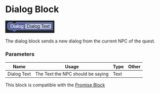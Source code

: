 # Dialog Block

![Dialog Block](../../images/quest/dialog.jpg)

The dialog block sends a new dialog from the current NPC of the quest.


### Parameters

| Name        | Usage                             | Type  | Other |
|-------------|-----------------------------------|-------|-------|
| Dialog Text | The Text the NPC should be saying | Text  |       |


This block is compatible with the [Promise Block](./promise.md)